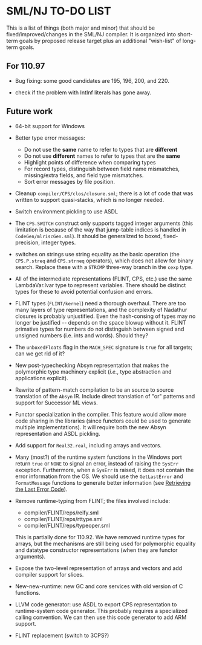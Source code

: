 # SML/NJ TO-DO LIST

This is a list of things (both major and minor) that should be fixed/improved/changes
in the SML/NJ compiler.  It is organized into short-term goals by proposed release
target plus an additional "wish-list" of long-term goals.

## For 110.97

  * Bug fixing: some good candidates are 195, 196, 200, and 220.

  * check if the problem with IntInf literals has gone away.

## Future work

  * 64-bit support for Windows

  * Better type error messages:
    - Do not use the **same** name to refer to types that are **different**
    - Do not use **different** names to refer to types that are the **same**
    - Highlight points of difference when comparing types
    - For record types, distinguish between field name mismatches, missing/extra
      fields, and field type mismatches.
    - Sort error messages by file position.

  * Cleanup `compiler/CPS/clos/closure.sml`; there is a lot of code that was
    written to support quasi-stacks, which is no longer needed.

  * Switch environment pickling to use ASDL

  * The `CPS.SWITCH` construct only supports tagged integer arguments (this limitation
    is because of the way that jump-table indices is handled in `CodeGen/mlriscGen.sml`).
    It should be generalized to boxed, fixed-precision, integer types.

  * switches on strings use string equality as the basic operation (the `CPS.P.streq` and
    `CPS.strneq` operators), which does not allow for binary search.  Replace these with
    a `STRCMP` three-way branch in the `cexp` type.

  * All of the intermediate representations (FLINT, CPS, etc.) use the same LambdaVar.lvar
    type to represent variables.  There should be distinct types for these to avoid
    potential confusion and errors.

  * FLINT types (`FLINT/kernel`) need a thorough overhaul. There are too
    many layers of type representations, and the complexity of Nadathur
    closures is probably unjustified. Even the hash-consing of types may
    no longer be justified -- depends on the space blowup without
    it. FLINT primative types for numbers do not distinguish between
    signed and unsigned numbers (i.e. ints and words). Should they?

  * The `unboxedFloats` flag in the `MACH_SPEC` signature is `true` for all targets; can
    we get rid of it?

  * New post-typechecking Absyn representation that makes the polymorphic type machinery
    explicit (*i.e.*, type abstraction and applications explicit).

  * Rewrite of pattern-match compilation to be an source to source translation of the
    `Absyn` IR.  Include direct translation of "or" patterns and support for Successor
    ML views.

  * Functor specialization in the compiler.  This feature would allow more code
    sharing in the libraries (since functors could be used to generate multiple
    implementations).  It will require both the new Absyn representation and ASDL
    pickling.

  * Add support for `Real32.real`, including arrays and vectors.

  * Many (most?) of the runtime system functions in the Windows port return `true` or
    `NONE` to signal an error, instead of raising the `SysErr` exception.  Furthermore,
    when a `SysErr` is raised, it does not contain the error information from the OS.
    We should use the `GetLastError` and `FormatMessage` functions to generate better
    information (see [Retrieving the Last Error
    Code](https://docs.microsoft.com/en-us/windows/desktop/Debug/retrieving-the-last-error-code)).

  * Remove runtime-typing from FLINT; the files involved include:
    - compiler/FLINT/reps/reify.sml
    - compiler/FLINT/reps/rttype.sml
    - compiler/FLINT/reps/typeoper.sml

    This is partially done for 110.92.  We have removed runtime types for arrays, but the
    mechanisms are still being used for polymorphic equality and datatype constructor
    representations (when they are functor arguments).

  * Expose the two-level representation of arrays and vectors and add compiler support
    for slices.

  * New-new-runtime: new GC and core services with old version of C functions.

  * LLVM code generator: use ASDL to export CPS representation to runtime-system code
    generator.  This probably requires a specialized calling convention.  We can then
    use this code generator to add ARM support.

  * FLINT replacement (switch to 3CPS?)
